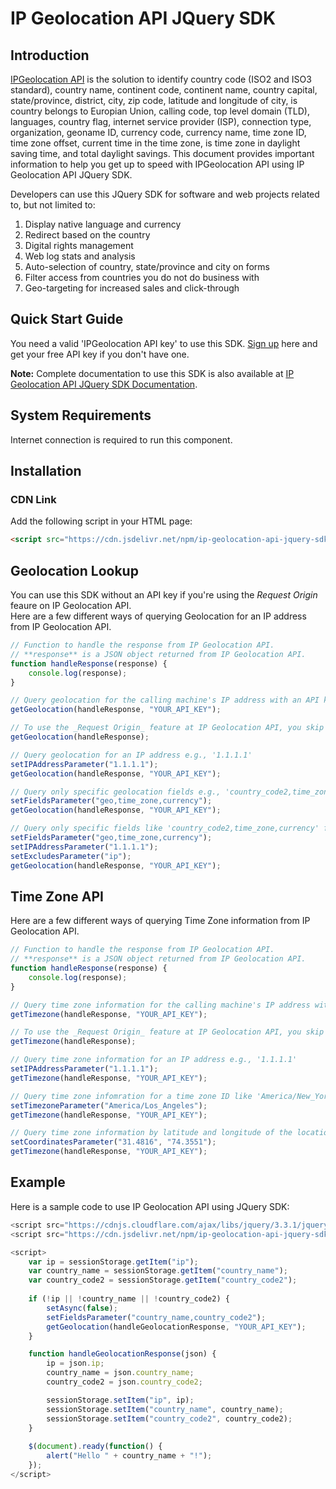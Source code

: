 # IP Geolocation API JQuery SDK

## Introduction

[IPGeolocation API](https://ipgeolocation.io) is the solution to identify country code (ISO2 and ISO3 standard), country name, continent code, continent name, country capital, state/province, district, city, zip code, latitude and longitude of city, is country belongs to Europian Union, calling code, top level domain (TLD), languages, country flag, internet service provider (ISP), connection type, organization, geoname ID, currency code, currency name, time zone ID, time zone offset, current time in the time zone, is time zone in daylight saving time, and total daylight savings. This document provides important information to help you get up to speed with IPGeolocation API using IP Geolocation API JQuery SDK.

Developers can use this JQuery SDK for software and web projects related to, but not limited to:

1. Display native language and currency
2. Redirect based on the country
3. Digital rights management
4. Web log stats and analysis
5. Auto-selection of country, state/province and city on forms
6. Filter access from countries you do not do business with
7. Geo-targeting for increased sales and click-through

## Quick Start Guide

You need a valid 'IPGeolocation API key' to use this SDK. [Sign up](https://ipgeolocation.io/signup) here and get your free API key if you don't have one.

**Note:** Complete documentation to use this SDK is also available at [IP Geolocation API JQuery SDK Documentation](https://ipgeolocation.io/documentation/ip-geolocation-api-jquery-sdk-201809051507).

## System Requirements  

Internet connection is required to run this component.

## Installation
### CDN Link

Add the following script in your HTML page:

```html
<script src="https://cdn.jsdelivr.net/npm/ip-geolocation-api-jquery-sdk@1.0.5/ipgeolocation.min.js"></script>
```

## Geolocation Lookup

You can use this SDK without an API key if you're using the _Request Origin_ feaure on IP Geolocation API.  
Here are a few different ways of querying Geolocation for an IP address from IP Geolocation API.

```javascript
// Function to handle the response from IP Geolocation API.
// **response** is a JSON object returned from IP Geolocation API.
function handleResponse(response) {
    console.log(response);
}

// Query geolocation for the calling machine's IP address with an API key (optional, if you're using _Request Origin_ feature at IP Geolocation API)
getGeolocation(handleResponse, "YOUR_API_KEY");

// To use the _Request Origin_ feature at IP Geolocation API, you skip the API key parameter.
getGeolocation(handleResponse);

// Query geolocation for an IP address e.g., '1.1.1.1'
setIPAddressParameter("1.1.1.1");
getGeolocation(handleResponse, "YOUR_API_KEY");

// Query only specific geolocation fields e.g., 'country_code2,time_zone,currency' for the calling machine's IP address
setFieldsParameter("geo,time_zone,currency");
getGeolocation(handleResponse, "YOUR_API_KEY");

// Query only specific fields like 'country_code2,time_zone,currency' for an IP address like '1.1.1.1' and skip the 'ip' field in the response
setFieldsParameter("geo,time_zone,currency");
setIPAddressParameter("1.1.1.1");
setExcludesParameter("ip");
getGeolocation(handleResponse, "YOUR_API_KEY");
```
## Time Zone API

Here are a few different ways of querying Time Zone information from IP Geolocation API.

```javascript
// Function to handle the response from IP Geolocation API.
// **response** is a JSON object returned from IP Geolocation API.
function handleResponse(response) {
    console.log(response);
}

// Query time zone information for the calling machine's IP address with an API key (optional, if you're using _Request Origin_ feature at IP Geolocation API)
getTimezone(handleResponse, "YOUR_API_KEY");

// To use the _Request Origin_ feature at IP Geolocation API, you skip the API key parameter.
getTimezone(handleResponse);

// Query time zone information for an IP address e.g., '1.1.1.1'
setIPAddressParameter("1.1.1.1");
getTimezone(handleResponse, "YOUR_API_KEY");

// Query time zone infomration for a time zone ID like 'America/New_York'
setTimezoneParameter("America/Los_Angeles");
getTimezone(handleResponse, "YOUR_API_KEY");

// Query time zone information by latitude and longitude of the location
setCoordinatesParameter("31.4816", "74.3551");
getTimezone(handleResponse, "YOUR_API_KEY");
```

## Example

Here is a sample code to use IP Geolocation API using JQuery SDK:

```javascript
<script src="https://cdnjs.cloudflare.com/ajax/libs/jquery/3.3.1/jquery.min.js"></script>
<script src="https://cdn.jsdelivr.net/npm/ip-geolocation-api-jquery-sdk@1.0.5/ipgeolocation.min.js"></script>

<script>
    var ip = sessionStorage.getItem("ip");
    var country_name = sessionStorage.getItem("country_name");
    var country_code2 = sessionStorage.getItem("country_code2");
            
    if (!ip || !country_name || !country_code2) {
        setAsync(false);
        setFieldsParameter("country_name,country_code2");
        getGeolocation(handleGeolocationResponse, "YOUR_API_KEY");
    }

    function handleGeolocationResponse(json) {
        ip = json.ip;
        country_name = json.country_name;
        country_code2 = json.country_code2;

        sessionStorage.setItem("ip", ip);
        sessionStorage.setItem("country_name", country_name);
        sessionStorage.setItem("country_code2", country_code2);
    }
                
    $(document).ready(function() {
        alert("Hello " + country_name + "!");
    });
</script>
```
